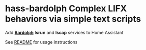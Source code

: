hass-bardolph
Complex LIFX behaviors via simple text scripts
=============

Add [**Bardolph**](https://bardolph.org) **lsrun** and **lscap** services to Home Assistant

See [README](https://github.com/JAAlperin/hass-bardolph/blob/master/README.md) for usage instructions
